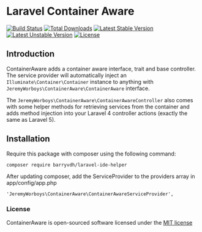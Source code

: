 # Laravel Container Aware

[![Build Status](https://travis-ci.org/jeremyworboys/containeraware.svg)](https://travis-ci.org/jeremyworboys/containeraware)
[![Total Downloads](https://poser.pugx.org/jeremyworboys/containeraware/downloads.svg)](https://packagist.org/packages/jeremyworboys/containeraware)
[![Latest Stable Version](https://poser.pugx.org/jeremyworboys/containeraware/v/stable.svg)](https://packagist.org/packages/jeremyworboys/containeraware)
[![Latest Unstable Version](https://poser.pugx.org/jeremyworboys/containeraware/v/unstable.svg)](https://packagist.org/packages/jeremyworboys/containeraware)
[![License](https://poser.pugx.org/jeremyworboys/containeraware/license.svg)](https://packagist.org/packages/jeremyworboys/containeraware)

## Introduction

ContainerAware adds a container aware interface, trait and base controller. The service provider will automatically inject an `Illuminate\Container\Container` instance to anything with `JeremyWorboys\ContainerAware\ContainerAware` interface.

The `JeremyWorboys\ContainerAware\ContainerAwareController` also comes with some helper methods for retrieving services from the container and adds method injection into your Laravel 4 controller actions (exactly the same as Laravel 5).

## Installation

Require this package with composer using the following command:

    composer require barryvdh/laravel-ide-helper

After updating composer, add the ServiceProvider to the providers array in app/config/app.php

    'JeremyWorboys\ContainerAware\ContainerAwareServiceProvider',

### License

ContainerAware is open-sourced software licensed under the [MIT license](http://opensource.org/licenses/MIT)
